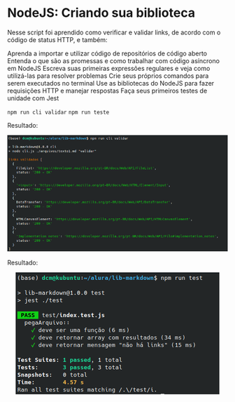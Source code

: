 # NodeJS: Criando sua biblioteca

Nesse script foi aprendido como verificar e validar links, de acordo com o código de status HTTP, e também:

Aprenda a importar e utilizar código de repositórios de código aberto
Entenda o que são as promessas e como trabalhar com código asíncrono em NodeJS
Escreva suas primeiras expressões regulares e veja como utilizá-las para resolver problemas
Crie seus próprios comandos para serem executados no terminal
Use as bibliotecas do NodeJS para fazer requisições HTTP e manejar respostas
Faça seus primeiros testes de unidade com Jest

`npm run cli validar`
`npm run teste`

Resultado:
<p align="center">
  <img alt="Node" src="npmrunclivalidar.png">

Resultado:
<p align="center">
  <img alt="NodeJest" src="jestest.png">